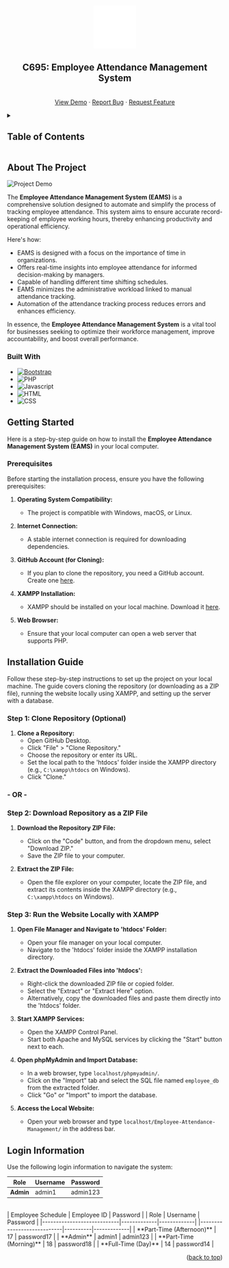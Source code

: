 <a name="readme-top"></a>

<!-- PROJECT LOGO -->
<div align="center">
  <a href="https://github.com/othneildrew/Best-README-Template">
    <img src="pages/images/company-logo.png" alt="Logo" width="100" height="100">
  </a>
  <h2 align="center">C695: Employee Attendance Management System</h2>
  <p align="center">
    <br />
    <a href="https://github.com/Dee-17/Employee-Attendance-Management">View Demo</a>
    ·
    <a href="https://github.com/Dee-17/Employee-Attendance-Management/issues">Report Bug</a>
    ·
    <a href="https://github.com/Dee-17/Employee-Attendance-Management/issues">Request Feature</a>
  </p>
</div>

<details>
  <summary><h2>Table of Contents</h2></summary>
  <ol>
    <li>
      <a href="#about-the-project">About The Project</a>
    </li>
    <li>
      <a href="#getting-started">Getting Started</a>
      <ul>
        <li><a href="#prerequisites">Prerequisites</a></li>
      </ul>
    </li>
    <li>
      <a href="#installation-guide">Installation Guide</a>
      <ul>
         <li><a href="#step-1-clone-repository-optional">Step 1: Clone Repository (Optional)</a></li>
         <li><a href="#step-2-download-repository-as-a-zip-file">Step 2: Download a Repository as a ZIP File</a></li>
         <li><a href="#step-3-run-the-website-locally-with-xampp">Step 3: Run the Website Locally with XAMPP</a></li>
      </ul>
    </li>
    <li><a href="#login-information">Login Information</a></li>
  </ol>
</details>


## About The Project
![Project Demo][project-screenshot]

The **Employee Attendance Management System (EAMS)** is a comprehensive solution designed to automate and simplify the process of tracking employee attendance. This system aims to ensure accurate record-keeping of employee working hours, thereby enhancing productivity and operational efficiency.

Here's how:
* EAMS is designed with a focus on the importance of time in organizations.
* Offers real-time insights into employee attendance for informed decision-making by managers.
* Capable of handling different time shifting schedules.
* EAMS minimizes the administrative workload linked to manual attendance tracking.
* Automation of the attendance tracking process reduces errors and enhances efficiency.

In essence, the **Employee Attendance Management System** is a vital tool for businesses seeking to optimize their workforce management, improve accountability, and boost overall performance. 

### Built With

* [![Bootstrap][Bootstrap.com]][Bootstrap-url]
* ![PHP][PHP.com]
* ![Javascript][Javascript.com]
* ![HTML][HTML.com]
* ![CSS][CSS.com]

<!-- GETTING STARTED -->

## Getting Started
Here is a step-by-step guide on how to install the **Employee Attendance Management System (EAMS)** in your local computer.  

### Prerequisites
Before starting the installation process, ensure you have the following prerequisites:

1. **Operating System Compatibility:**
   - The project is compatible with Windows, macOS, or Linux.

2. **Internet Connection:**
   - A stable internet connection is required for downloading dependencies.

3. **GitHub Account (for Cloning):**
   - If you plan to clone the repository, you need a GitHub account. Create one [here](https://github.com/join).

4. **XAMPP Installation:**
   - XAMPP should be installed on your local machine. Download it [here](https://www.apachefriends.org/index.html).

5. **Web Browser:**
   - Ensure that your local computer can open a web server that supports PHP.


## Installation Guide
Follow these step-by-step instructions to set up the project on your local machine. The guide covers cloning the repository (or downloading as a ZIP file), running the website locally using XAMPP, and setting up the server with a database.

### Step 1: Clone Repository (Optional)
1. **Clone a Repository:**
   - Open GitHub Desktop.
   - Click "File" > "Clone Repository."
   - Choose the repository or enter its URL.
   - Set the local path to the 'htdocs' folder inside the XAMPP directory (e.g., `C:\xampp\htdocs` on Windows).
   - Click "Clone."

### - OR -

### Step 2: Download Repository as a ZIP File

1. **Download the Repository ZIP File:**
   - Click on the "Code" button, and from the dropdown menu, select "Download ZIP."
   - Save the ZIP file to your computer.

2. **Extract the ZIP File:**
   - Open the file explorer on your computer, locate the ZIP file, and extract its contents inside the XAMPP directory (e.g., `C:\xampp\htdocs` on Windows).

### Step 3: Run the Website Locally with XAMPP

1. **Open File Manager and Navigate to 'htdocs' Folder:**
   - Open your file manager on your local computer.
   - Navigate to the 'htdocs' folder inside the XAMPP installation directory.

2. **Extract the Downloaded Files into 'htdocs':**
   - Right-click the downloaded ZIP file or copied folder.
   - Select the "Extract" or "Extract Here" option.
   - Alternatively, copy the downloaded files and paste them directly into the 'htdocs' folder.

3. **Start XAMPP Services:**
   - Open the XAMPP Control Panel.
   - Start both Apache and MySQL services by clicking the "Start" button next to each.

4. **Open phpMyAdmin and Import Database:**
   - In a web browser, type `localhost/phpmyadmin/`.
   - Click on the "Import" tab and select the SQL file named `employee_db` from the extracted folder.
   - Click "Go" or "Import" to import the database.

5. **Access the Local Website:**
   - Open your web browser and type `localhost/Employee-Attendance-Management/` in the address bar.


## Login Information
Use the following login information to navigate the system:

| Role                       | Username | Password    |
|----------------------------|----------|-------------|
| **Admin**                  | admin1   | admin123    |
<br/>
| Employee Schedule          | Employee ID | Password    |  | Role                       | Username | Password    |
|----------------------------|-------------|-------------|  |----------------------------|----------|-------------|
| **Part-Time (Afternoon)**  | 17          | password17  |  | **Admin**                  | admin1   | admin123    |
| **Part-Time (Morning)**    | 18          | password18  |
| **Full-Time (Day)**        | 14          | password14  |

<p align="right">(<a href="#readme-top">back to top</a>)</p>



<!-- MARKDOWN LINKS & IMAGES -->
[Bootstrap.com]: https://img.shields.io/badge/Bootstrap-563D7C?style=for-the-badge&logo=bootstrap&logoColor=white
[Bootstrap-url]: https://getbootstrap.com
[PHP.com]: https://img.shields.io/badge/PHP-7A86B8?style=for-the-badge&logo=PHP&logoColor=white
[Javascript.com]: https://img.shields.io/badge/Javascript-EDD84B?style=for-the-badge&logo=Javascript&logoColor=white
[HTML.com]: https://img.shields.io/badge/HTML-E34B24?style=for-the-badge&logo=HTML&logoColor=white
[CSS.com]: https://img.shields.io/badge/CSS-1370B5?style=for-the-badge&logo=css&logoColor=white
[project-screenshot]: pages/images/installation-guide/demo.gif



